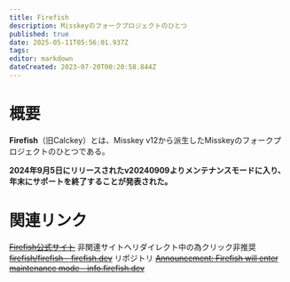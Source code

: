 ```yaml
---
title: Firefish
description: Misskeyのフォークプロジェクトのひとつ
published: true
date: 2025-05-11T05:56:01.937Z
tags: 
editor: markdown
dateCreated: 2023-07-20T00:20:58.844Z
---
```


# 概要
**Firefish**（旧Calckey）とは、Misskey v12から派生したMisskeyのフォークプロジェクトのひとつである。

**2024年9月5日にリリースされたv20240909よりメンテナンスモードに入り、年末にサポートを終了することが発表された。**

# 関連リンク
~~[Firefish公式サイト](https://joinfirefish.org)~~ 非関連サイトへリダイレクト中の為クリック非推奨
~~[firefish/firefish - firefish.dev](https://firefish.dev/firefish/firefish)~~ リポジトリ
~~[Announcement: Firefish will enter maintenance mode - info.firefish.dev](https://info.firefish.dev/notes/9xsukr38m3komd63)~~